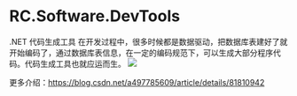 # RC.Software.DevTools
.NET 代码生成工具
在开发过程中，很多时候都是数据驱动，把数据库表建好了就开始编码了，通过数据库表信息，在一定的编码规范下，可以生成大部分程序代码。代码生成工具也就应运而生。
<img src='https://img-blog.csdn.net/201808181723419?watermark/2/text/aHR0cHM6Ly9ibG9nLmNzZG4ubmV0L2E0OTc3ODU2MDk=/font/5a6L5L2T/fontsize/400/fill/I0JBQkFCMA==/dissolve/70'>

更多介绍：https://blog.csdn.net/a497785609/article/details/81810942

